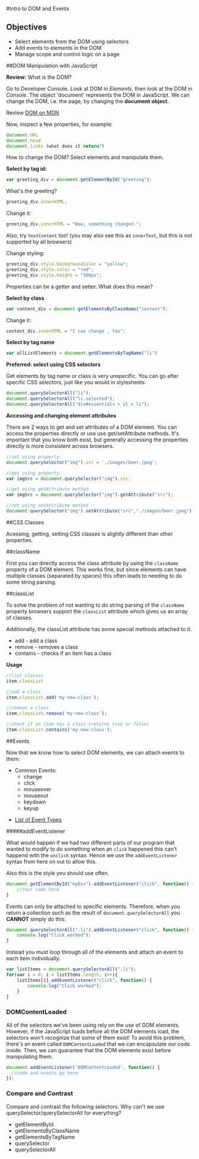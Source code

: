 #Intro to DOM and Events

## Objectives
* Select elements from the DOM using selectors
* Add events to elements in the DOM
* Manage scope and control logic on a page

##DOM Manipulation with JavaScript

**Review:** What is the DOM?

Go to Developer Console. Look at DOM in *Elements*, then look at the DOM in *Console*. The object 'document' represents the DOM in JavaScript. We can change the DOM, i.e. the page, by changing the **document object**.

Review [DOM on MDN](https://developer.mozilla.org/en-US/docs/Web/API/Document_Object_Model)

Now, inspect a few properties, for example:

```js
document.URL
document.head
document.links (what does it return?)
```

How to change the DOM? Select elements and manipulate them.

**Select by tag id:**

```js
var greeting_div = document.getElementById("greeting");
```

What's the greeting?

```js
greeting_div.innerHTML;
```

Change it:

```js
greeting_div.innerHTML = "Wow, something changed.";
```

Also, try `textContent` too! (you may also see this as `innerText`, but this is not supported by all browsers)

Change styling:

```js
greeting_div.style.backgroundColor = "yellow";
greeting_div.style.color = "red";
greeting_div.style.height = "100px";
```

Properties can be a getter and setter. What does this mean?

**Select by class**

```js
var content_div = document.getElementsByClassName("content");
```

Change it:
```js
content_div.innerHTML = "I can change , too";
```

**Select by tag name**
```js
var allListElements = document.getElementsByTagName("li")
```

**Preferred: select using CSS selectors**

Get elements by tag name or class is very unspecific. You can go after specific CSS selectors, just like you would in stylesheets:

```js
document.querySelectorAll("li");
document.querySelectorAll("li.selected");
document.querySelectorAll("div#essentials > ul > li");
```

**Accessing and changing element attributes**

There are 2 ways to get and set attributes of a DOM element. You can access the properties directly or use use get/setAttribute methods. It's important that you know both exist, but generally accessing the properties directly is more consistent across browsers.

```js
//set using property
document.querySelector("img").src = './images/beer.jpeg';

//get using property
var imgSrc = document.querySelector("img").src;

//get using getAttribute method
var imgSrc = document.querySelector("img").getAttribute("src");

//set using setAttribute method
document.querySelector("img").setAttribute("src","./images/beer.jpeg")
```

##CSS Classes

Acessing, getting, setting CSS classes is slightly different than other properties.

##className

First you can directly access the class attribute by using the `className` property of a DOM element. This works fine, but since elements can have multiple classes (separated by spaces) this often leads to needing to do some string parsing.

##classList

To solve the problem of not wanting to do string parsing of the `className` property browsers support the `classList` attribute which gives us an array of classes.

Additionally, the classList attribute has some special methods attached to it.

* add - add a class
* remove - removes a class
* contains - checks if an item has a class

**Usage**

```js
//list classes
item.classList

//add a class
item.classList.add('my-new-class');

//remove a class
item.classList.remove('my-new-class');

//check if an item has a class (returns true or false)
item.classList.contains('my-new-class');
```

##Events

Now that we know how to select DOM elements, we can attach events to them:

- Common Events:
	- change
	- click
	- mouseover
	- mouseout
	- keydown
	- keyup

* [List of Event Types](https://developer.mozilla.org/en-US/docs/Web/Events)

#####addEventListener

What would happen if we had two different parts of our program that wanted to modify to do something when an `click` happened this can't happend with the `onclick` syntax. Hence we use the `addEventListener` syntax from here on out to allow this.

Also this is the style you should use often.

```js
document.getElementById("myDiv").addEventListener("click", function() {
	//Your code here
}
```

Events can only be attached to specific elements. Therefore, when you return a collection such as the result of `document.querySelectorAll` you **CANNOT** simply do this:

```js
document.querySelectorAll(".li").addEventListener("click", function() {
	console.log("Click worked");
}
```

Instead you must loop through all of the elements and attach an event to each item individually.

```js
var listItems = document.querySelectorAll(".li");
for(var i = 0; i < listItems.length; i++){
    listItems[i].addEventListener("click", function() {
    	console.log("Click worked");
    }
}
```

### DOMContentLoaded

All of the selectors we've been using rely on the use of DOM elements. However, if the JavaScript loads before all the DOM elements load, the selectors won't recognize that some of them exist! To avoid this problem, there's an event called `DOMContentLoaded` that we can encapsulate our code inside. Then, we can guarantee that the DOM elements exist before manipulating them.

```js
document.addEventListener('DOMContentLoaded', function() {
  //code and events go here
});
```

### Compare and Contrast

Compare and contrast the following selectors. Why can't we use querySelector/querySelectorAll for everything?

* getElementById
* getElementsByClassName
* getElementsByTagName
* querySelector
* querySelectorAll

